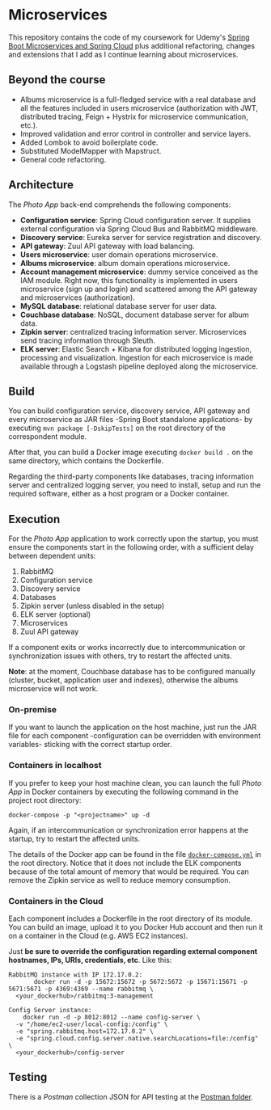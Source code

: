 # Microservices
This repository contains the code of my coursework for Udemy's [Spring Boot Microservices and Spring Cloud](https://www.udemy.com/course/spring-boot-microservices-and-spring-cloud) plus additional refactoring, changes and extensions that I add as I continue learning about microservices.

## Beyond the course
- Albums microservice is a full-fledged service with a real database and all the features included in users microservice
(authorization with JWT, distributed tracing, Feign + Hystrix for microservice communication, etc.).
- Improved validation and error control in controller and service layers.
- Added Lombok to avoid boilerplate code.
- Substituted ModelMapper with Mapstruct.
- General code refactoring.

## Architecture
The *Photo App* back-end comprehends the following components:
- **Configuration service**: Spring Cloud configuration server. It supplies external configuration
via Spring Cloud Bus and RabbitMQ middleware.
- **Discovery service**: Eureka server for service registration and discovery.
- **API gateway**: Zuul API gateway with load balancing.
- **Users microservice**: user domain operations microservice.
- **Albums microservice**: album domain operations microservice.
- **Account management microservice**: dummy service conceived as the IAM module. Right now, this functionality
is implemented in users microservice (sign up and login) and scattered among the API gateway and microservices
(authorization).
- **MySQL database**: relational database server for user data.
- **Couchbase database**: NoSQL, document database server for album data.
- **Zipkin server**: centralized tracing information server. Microservices send tracing information through Sleuth.
- **ELK server**: Elastic Search + Kibana for distributed logging ingestion, processing and visualization. Ingestion
for each microservice is made available through a Logstash pipeline deployed along the microservice.

## Build
You can build configuration service, discovery service, API gateway and every microservice as JAR files -Spring Boot standalone
applications- by executing ``mvn package [-DskipTests]`` on the root directory of the correspondent module.

After that, you can build a Docker image executing ```docker build .``` on the same directory, which contains the Dockerfile.

Regarding the third-party components like databases, tracing information server and centralized logging server, you need to
install, setup and run the required software, either as a host program or a Docker container.

## Execution
For the *Photo App* application to work correctly upon the startup, you must ensure the components start in the following order,
with a sufficient delay between dependent units:

1. RabbitMQ
2. Configuration service
3. Discovery service
4. Databases
5. Zipkin server (unless disabled in the setup)
6. ELK server (optional)
7. Microservices
8. Zuul API gateway

If a component exits or works incorrectly due to intercommunication or synchronization issues with others, try to restart
the affected units.

**Note**: at the moment, Couchbase database has to be configured manually (cluster, bucket, application user and indexes),
otherwise the albums microservice will not work. 

### On-premise
If you want to launch the application on the host machine, just run the JAR file for each component -configuration can be
overridden with environment variables- sticking with the correct startup order. 

### Containers in localhost
If you prefer to keep your host machine clean, you can launch the full *Photo App* in Docker containers by executing the
following command in the project root directory:

``docker-compose -p "<projectname>" up -d``

Again, if an intercommunication or synchronization error happens at the startup, try to restart the affected units.

The details of the Docker app can be found in the file [``docker-compose.yml``](./docker-compose.yml) in the root directory. Notice that
it does not include the ELK components because of the total amount of memory that would be required. You can remove the Zipkin service as
well to reduce memory consumption.

### Containers in the Cloud
Each component includes a Dockerfile in the root directory of its module. You can build an image, upload it to
you Docker Hub account and then run it on a container in the Cloud (e.g. AWS EC2 instances).

Just **be sure to override the configuration regarding external component hostnames, IPs, URIs, credentials, etc**. Like this:

```
RabbitMQ instance with IP 172.17.0.2:
       docker run -d -p 15672:15672 -p 5672:5672 -p 15671:15671 -p 5671:5671 -p 4369:4369 --name rabbitmq \
  <your_dockerhub>/rabbitmq:3-management
  
Config Server instance:
  	docker run -d -p 8012:8012 --name config-server \
  -v "/home/ec2-user/local-config:/config" \
  -e "spring.rabbitmq.host=172.17.0.2" \
  -e "spring.cloud.config.server.native.searchLocations=file:/config" \
  <your_dockerhub>/config-server
```

## Testing
There is a *Postman* collection JSON for API testing at the [Postman folder](test/postman).
